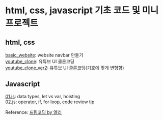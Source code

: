 # html, css, javascript 기초 코드 및 미니 프로젝트

## html, css
[basic_website](https://github.com/rimiiii/FrontEnd/tree/main/basic_website): website navbar 만들기<br>
[youtube_clone](https://github.com/rimiiii/FrontEnd/tree/main/youtube_clone): 유튜브 UI 클론코딩<br>
[youtube_clone_ver2](https://github.com/rimiiii/FrontEnd/tree/main/youtube_clone_ver2): 유튜브 UI 클론코딩(기호에 맞게 변형함)<br>

## Javascript
[01.js](https://github.com/rimiiii/FrontEnd/blob/main/Javascript/01.js): data types, let vs var, hoisting<br>
[02.js](https://github.com/rimiiii/FrontEnd/blob/main/Javascript/02.js): operator, if, for loop, code review tip<br>


Reference: [드림코딩 by 엘리](https://www.youtube.com/channel/UC_4u-bXaba7yrRz_6x6kb_w)
